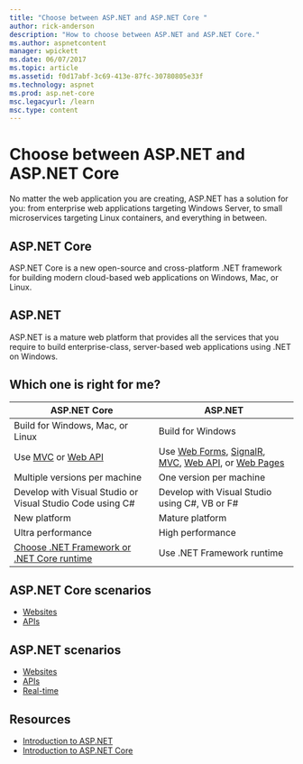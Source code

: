 ```yaml
---
title: "Choose between ASP.NET and ASP.NET Core "
author: rick-anderson
description: "How to choose between ASP.NET and ASP.NET Core."
ms.author: aspnetcontent
manager: wpickett
ms.date: 06/07/2017
ms.topic: article
ms.assetid: f0d17abf-3c69-413e-87fc-30780805e33f
ms.technology: aspnet
ms.prod: asp.net-core
msc.legacyurl: /learn
msc.type: content
---
```


# Choose between ASP.NET and ASP.NET Core 

No matter the web application you are creating, ASP.NET has a solution for you: from enterprise web applications targeting Windows Server, to small microservices targeting Linux containers, and everything in between.

## ASP.NET Core

ASP.NET Core is a new open-source and cross-platform .NET framework for building modern cloud-based web applications on Windows, Mac, or Linux.

## ASP.NET

ASP.NET is a mature web platform that provides all the services that you require to build enterprise-class, server-based web applications using .NET on Windows.

## Which one is right for me?

| ASP.NET Core | ASP.NET |
|---|---|
|Build for Windows, Mac, or Linux|Build for Windows|
|Use [MVC](mvc/overview.md) or [Web API](tutorials/first-web-api.md)|Use [Web Forms](https://docs.microsoft.com/aspnet/web-forms), [SignalR](https://docs.microsoft.com/aspnet/signalr), [MVC](https://docs.microsoft.com/aspnet/mvc), [Web API](https://docs.microsoft.com/en-us/aspnet/web-api/), or [Web Pages](https://docs.microsoft.com/aspnet/web-pages)|
|Multiple versions per machine|One version per machine|
|Develop with Visual Studio or Visual Studio Code using C#|Develop with Visual Studio using C#, VB or F#|
|New platform|Mature platform|
|Ultra performance|High performance|
|[Choose .NET Framework or .NET Core runtime](https://docs.microsoft.com/dotnet/articles/standard/choosing-core-framework-server)|Use .NET Framework runtime|

## ASP.NET Core scenarios

* [Websites](https://docs.microsoft.com/aspnet/core/tutorials/first-mvc-app/)
* [APIs](https://docs.microsoft.com/aspnet/core/tutorials/first-web-api)

## ASP.NET scenarios

* [Websites](https://docs.microsoft.com/aspnet/mvc)
* [APIs](https://docs.microsoft.com/aspnet/web-api)
* [Real-time](https://docs.microsoft.com/aspnet/signalr)

## Resources

* [Introduction to ASP.NET](https://docs.microsoft.com/aspnet/overview)
* [Introduction to ASP.NET Core](index.md)
